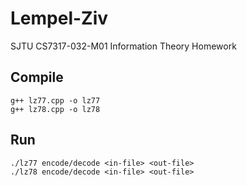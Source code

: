 # Lempel-Ziv
SJTU CS7317-032-M01 Information Theory Homework

## Compile

```
g++ lz77.cpp -o lz77
g++ lz78.cpp -o lz78
```

## Run

```
./lz77 encode/decode <in-file> <out-file>
./lz78 encode/decode <in-file> <out-file>

```
